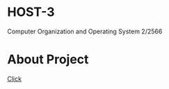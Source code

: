 # HOST-3
Computer Organization and Operating System 2/2566 
# About Project
<a href="[earth123456789.github.io/Host-3/](https://earth123456789.github.io/Host-3/)https://earth123456789.github.io/Host-3/">Click</a>
